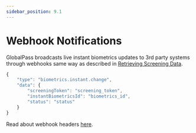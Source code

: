 ```yaml
---
sidebar_position: 9.1
---
```


# Webhook Notifications

GlobalPass broadcasts live instant biometrics updates to 3rd party systems through webhooks same way as described in [Retrieving Screening Data](../kyc-screenings/retrieving-screening-data.md).

```js title="Example webhook"
{
    "type": "biometrics.instant.change",
    "data": {
        "screeningToken": "screening_token",
        "instantBiometricsId": "biometrics_id",
        "status": "status"
    }
}
```
Read about webhook headers [here](https://developer.globalpass.ch/api-integration-guide/kyc-screenings/retrieving-screening-data#webhook-headers).
